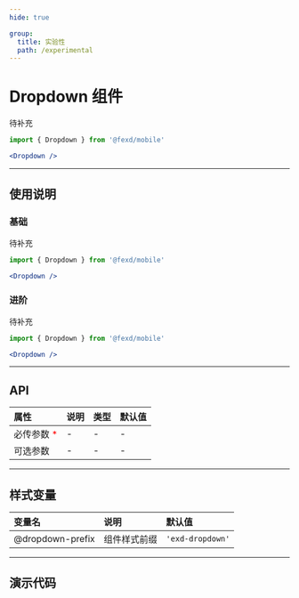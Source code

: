 ```yaml
---
hide: true

group:
  title: 实验性
  path: /experimental
---
```


# Dropdown 组件 <ImportCost name="Dropdown" />

待补充

<!-- prettier-ignore -->
```jsx | pure
import { Dropdown } from '@fexd/mobile'

<Dropdown />
```

---

## 使用说明

### 基础

待补充

<!-- prettier-ignore -->
```jsx | pure
import { Dropdown } from '@fexd/mobile'

<Dropdown />
```

### 进阶

待补充

<!-- prettier-ignore -->
```jsx | pure
import { Dropdown } from '@fexd/mobile'

<Dropdown />
```

---

## API

| 属性                                         | 说明 | 类型 | 默认值 |
| :------------------------------------------- | :--- | :--- | :----- |
| 必传参数 <span style="color: red;">\*</span> | -    | -    | -      |
| 可选参数                                     | -    | -    | -      |

---

## 样式变量

| 变量名           | 说明         | 默认值          |
| :--------------- | :----------- | :-------------- |
| @dropdown-prefix | 组件样式前缀 | `'exd-dropdown'` |

---

## 演示代码

<code src="./demos/demo1/index.tsx" />
